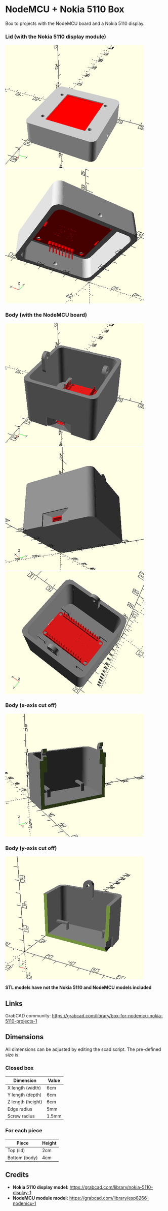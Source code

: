 # NodeMCU + Nokia 5110 Box
Box to projects with the NodeMCU board and a Nokia 5110 display.

### Lid (with the Nokia 5110 display module)
![lidpic0](lid_pic0.png)
![lidpic1](lid_pic1.png)

### Body (with the NodeMCU board)
![bodypic0](body_pic0.png)
![bodypic1](body_pic1.png)
![bodypic2](body_pic2.png)

### Body (x-axis cut off)
![bodyxcutoff](body_pic_cutoff_x.png)

### Body (y-axis cut off)
![bodyxcutoff](body_pic_cutoff_y.png)

**STL models have not the Nokia 5110 and NodeMCU models included**

## Links
GrabCAD community: https://grabcad.com/library/box-for-nodemcu-nokia-5110-projects-1

## Dimensions
All dimensions can be adjusted by editing the scad script.
The pre-defined size is:

### Closed box
|Dimension|Value|
|---------|-----|
|X length (width)| 6cm |
|Y length (depth)| 6cm |
|Z length (height)| 6cm |
|Edge radius| 5mm |
|Screw radius| 1.5mm |

### For each piece
|Piece|Height|
|-----|------|
|Top (lid)| 2cm |
|Bottom (body)| 4cm |

## Credits
* **Nokia 5110 display model:** https://grabcad.com/library/nokia-5110-display-1
* **NodeMCU module model:** https://grabcad.com/library/esp8266-nodemcu-1
